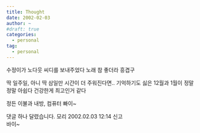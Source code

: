 ```yaml
---
title: Thought
date: 2002-02-03
author: ~
#draft: true
categories:
  - personal
tag:
  - personal
---
```




수정이가 노다웃 씨디를 보내주었다
노래 참 좋더라 흥겹구

딱 일주일, 아니 딱 삼일만 시간이 더 주워진다면..
기억하기도 싫은 12월과 1월이 정말 정말 아쉽다
건강한게 최고인거 같다

정든 이불과 내방, 컴퓨터 빠이~


 댓글 하나 달렸습니다.
 모리 2002.02.03 12:14 신고   
바이~




